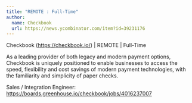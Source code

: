 ```yaml
---
title: "REMOTE : Full-Time"
author:
  name: Checkbook
  url: https://news.ycombinator.com/item?id=39231176
---
```

Checkbook (<a href="https:&#x2F;&#x2F;checkbook.io&#x2F;" rel="nofollow">https:&#x2F;&#x2F;checkbook.io&#x2F;</a>) | REMOTE | Full-Time

As a leading provider of both legacy and modern payment options, Checkbook is uniquely positioned to enable businesses to access the speed, flexibility and cost savings of modern payment technologies, with the familiarity and simplicity of paper checks.

Sales &#x2F; Integration Engineer: <a href="https:&#x2F;&#x2F;boards.greenhouse.io&#x2F;checkbook&#x2F;jobs&#x2F;4016237007" rel="nofollow">https:&#x2F;&#x2F;boards.greenhouse.io&#x2F;checkbook&#x2F;jobs&#x2F;4016237007</a>
